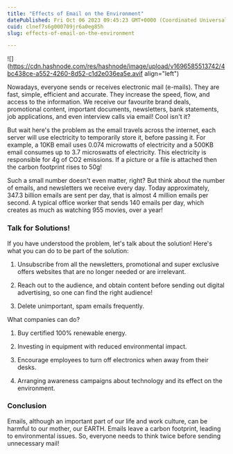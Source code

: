 ```yaml
---
title: "Effects of Email on the Environment"
datePublished: Fri Oct 06 2023 09:45:23 GMT+0000 (Coordinated Universal Time)
cuid: clnef7s6g000709jr6a0eg85h
slug: effects-of-email-on-the-environment

---
```


![](https://cdn.hashnode.com/res/hashnode/image/upload/v1696585513742/4bc438ce-a552-4260-8d52-c1d2e036ea5e.avif align="left")

Nowadays, everyone sends or receives electronic mail (e-mails). They are fast, simple, efficient and accurate. They increase the speed, flow, and access to the information. We receive our favourite brand deals, promotional content, important documents, newsletters, bank statements, job applications, and even interview calls via email! Cool isn't it?

But wait here's the problem as the email travels across the internet, each server will use electricity to temporarily store it, before passing it. For example, a 10KB email uses 0.074 microwatts of electricity and a 500KB email consumes up to 3.7 microswatts of electricity. This electricity is responsible for 4g of CO2 emissions. If a picture or a file is attached then the carbon footprint rises to 50g!

Such a small number doesn't even matter, right? But think about the number of emails, and newsletters we receive every day. Today approximately, 347.3 billion emails are sent per day, that is almost 4 million emails per second. A typical office worker that sends 140 emails per day, which creates as much as watching 955 movies, over a year!

### Talk for Solutions!

If you have understood the problem, let's talk about the solution! Here's what you can do to be part of the solution:

1. Unsubscribe from all the newsletters, promotional and super exclusive offers websites that are no longer needed or are irrelevant.
    
2. Reach out to the audience, and obtain content before sending out digital advertising, so one can find the right audience!
    
3. Delete unimportant, spam emails frequently.
    

What companies can do?

1. Buy certified 100% renewable energy.
    
2. Investing in equipment with reduced environmental impact.
    
3. Encourage employees to turn off electronics when away from their desks.
    
4. Arranging awareness campaigns about technology and its effect on the environment.
    

### Conclusion

Emails, although an important part of our life and work culture, can be harmful to our mother, our EARTH. Emails leave a carbon footprint, leading to environmental issues. So, everyone needs to think twice before sending unnecessary mail!